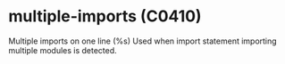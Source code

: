 # multiple-imports (C0410)

Multiple imports on one line (%s) Used when import statement importing
multiple modules is detected.
